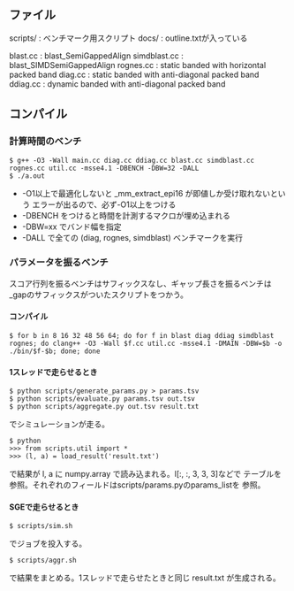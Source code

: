 
## ファイル

scripts/ : ベンチマーク用スクリプト
docs/ : outline.txtが入っている

blast.cc : blast_SemiGappedAlign
simdblast.cc : blast_SIMDSemiGappedAlign
rognes.cc : static banded with horizontal packed band
diag.cc : static banded with anti-diagonal packed band
ddiag.cc : dynamic banded with anti-diagonal packed band

## コンパイル

### 計算時間のベンチ

	$ g++ -O3 -Wall main.cc diag.cc ddiag.cc blast.cc simdblast.cc rognes.cc util.cc -msse4.1 -DBENCH -DBW=32 -DALL
	$ ./a.out

* -O1以上で最適化しないと _mm_extract_epi16 が即値しか受け取れないという
エラーが出るので、必ず-O1以上をつける
* -DBENCH をつけると時間を計測するマクロが埋め込まれる
* -DBW=xx でバンド幅を指定
* -DALL で全ての (diag, rognes, simdblast) ベンチマークを実行


### パラメータを振るベンチ

スコア行列を振るベンチはサフィックスなし、ギャップ長さを振るベンチは
_gapのサフィックスがついたスクリプトをつかう。

#### コンパイル

	$ for b in 8 16 32 48 56 64; do for f in blast diag ddiag simdblast rognes; do clang++ -O3 -Wall $f.cc util.cc -msse4.1 -DMAIN -DBW=$b -o ./bin/$f-$b; done; done

#### 1スレッドで走らせるとき

	$ python scripts/generate_params.py > params.tsv
	$ python scripts/evaluate.py params.tsv out.tsv
	$ python scripts/aggregate.py out.tsv result.txt

でシミュレーションが走る。

	$ python
	>>> from scripts.util import *
	>>> (l, a) = load_result('result.txt')

で結果が l, a に numpy.array で読み込まれる。l[:, :, 3, 3, 3]などで
テーブルを参照。それぞれのフィールドはscripts/params.pyのparams_listを
参照。

#### SGEで走らせるとき

	$ scripts/sim.sh

でジョブを投入する。

	$ scripts/aggr.sh

で結果をまとめる。1スレッドで走らせたときと同じ result.txt が生成される。

